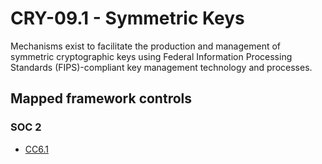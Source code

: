 # CRY-09.1 - Symmetric Keys
Mechanisms exist to facilitate the production and management of symmetric cryptographic keys using Federal Information Processing Standards (FIPS)-compliant key management technology and processes. 
## Mapped framework controls
### SOC 2
- [CC6.1](../soc2/cc61.md)